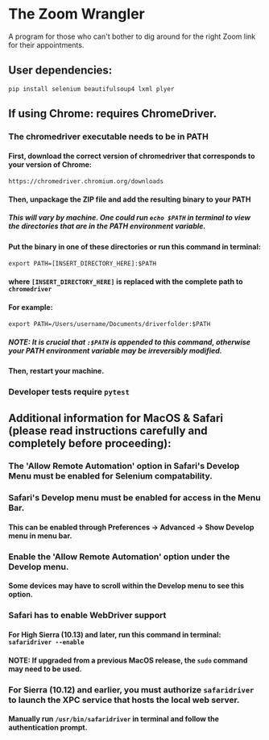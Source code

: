 # The Zoom Wrangler
A program for those who can't bother to dig around for the right Zoom link for their appointments.

## User dependencies:
```
pip install selenium beautifulsoup4 lxml plyer
```

## If using Chrome: requires ChromeDriver.
### The chromedriver executable needs to be in PATH
#### First, download the correct version of chromedriver that corresponds to your version of Chrome:
```https://chromedriver.chromium.org/downloads```
#### Then, unpackage the ZIP file and add the resulting binary to your PATH
##### This will vary by machine. One could run ```echo $PATH``` in terminal to view the directories that are in the PATH environment variable. 
#### Put the binary in one of these directories or run this command in terminal:

```export PATH=[INSERT_DIRECTORY_HERE]:$PATH```

#### where ```[INSERT_DIRECTORY_HERE]``` is replaced with the complete path to ```chromedriver```

#### For example:
```export PATH=/Users/username/Documents/driverfolder:$PATH```

##### NOTE: It is crucial that ```:$PATH``` is appended to this command, otherwise your PATH environment variable may be irreversibly modified.
#### Then, restart your machine.
### Developer tests require ```pytest```

## Additional information for MacOS & Safari (please read instructions carefully and completely before proceeding):

### The 'Allow Remote Automation' option in Safari's Develop Menu must be enabled for Selenium compatability.
### Safari's Develop menu must be enabled for access in the Menu Bar.
#### This can be enabled through Preferences -> Advanced -> Show Develop menu in menu bar.
### Enable the 'Allow Remote Automation' option under the Develop menu.
#### Some devices may have to scroll within the Develop menu to see this option.

### Safari has to enable WebDriver support
#### For High Sierra (10.13) and later, run this command in terminal: ```safaridriver --enable```

#### NOTE: If upgraded from a previous MacOS release, the ```sudo``` command may need to be used.

### For Sierra (10.12) and earlier, you must authorize ```safaridriver``` to launch the XPC service that hosts the local web server.
#### Manually run ```/usr/bin/safaridriver``` in terminal and follow the authentication prompt.
